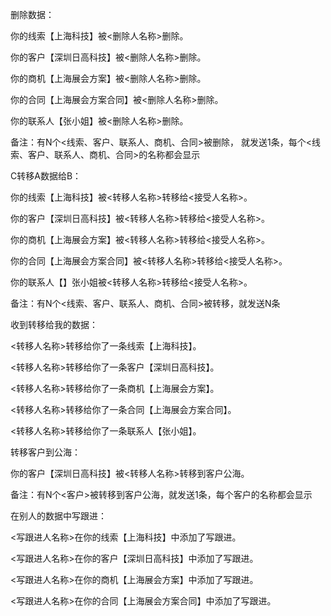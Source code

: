 删除数据：

你的线索【上海科技】被&lt;删除人名称&gt;删除。

你的客户【深圳日高科技】被&lt;删除人名称&gt;删除。

你的商机【上海展会方案】被&lt;删除人名称&gt;删除。

你的合同【上海展会方案合同】被&lt;删除人名称&gt;删除。

你的联系人【张小姐】被&lt;删除人名称&gt;删除。

备注：有N个&lt;线索、客户、联系人、商机、合同&gt;被删除，就发送1条，每个&lt;线索、客户、联系人、商机、合同&gt;的名称都会显示



C转移A数据给B：

你的线索【上海科技】被&lt;转移人名称&gt;转移给&lt;接受人名称&gt;。

你的客户【深圳日高科技】被&lt;转移人名称&gt;转移给&lt;接受人名称&gt;。

你的商机【上海展会方案】被&lt;转移人名称&gt;转移给&lt;接受人名称&gt;。

你的合同【上海展会方案合同】被&lt;转移人名称&gt;转移给&lt;接受人名称&gt;。

你的联系人【】张小姐被&lt;转移人名称&gt;转移给&lt;接受人名称&gt;。

备注：有N个&lt;线索、客户、联系人、商机、合同&gt;被转移，就发送N条



收到转移给我的数据：

&lt;转移人名称&gt;转移给你了一条线索【上海科技】。

&lt;转移人名称&gt;转移给你了一条客户【深圳日高科技】。

&lt;转移人名称&gt;转移给你了一条商机【上海展会方案】。

&lt;转移人名称&gt;转移给你了一条合同【上海展会方案合同】。

&lt;转移人名称&gt;转移给你了一条联系人【张小姐】。



转移客户到公海：

你的客户【深圳日高科技】被&lt;转移人名称&gt;转移到客户公海。

备注：有N个&lt;客户&gt;被转移到客户公海，就发送1条，每个客户的名称都会显示



在别人的数据中写跟进：

&lt;写跟进人名称&gt;在你的线索【上海科技】中添加了写跟进。

&lt;写跟进人名称&gt;在你的客户【深圳日高科技】中添加了写跟进。

&lt;写跟进人名称&gt;在你的商机【上海展会方案】中添加了写跟进。

&lt;写跟进人名称&gt;在你的合同【上海展会方案合同】中添加了写跟进。







